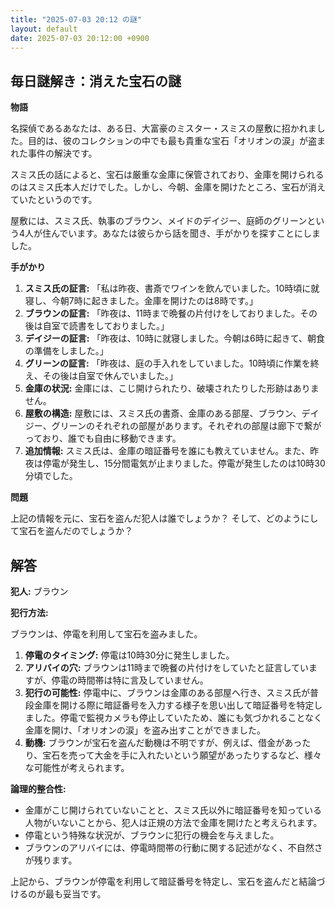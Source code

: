 ```yaml
---
title: "2025-07-03 20:12 の謎"
layout: default
date: 2025-07-03 20:12:00 +0900
---
```

## 毎日謎解き：消えた宝石の謎

**物語**

名探偵であるあなたは、ある日、大富豪のミスター・スミスの屋敷に招かれました。目的は、彼のコレクションの中でも最も貴重な宝石「オリオンの涙」が盗まれた事件の解決です。

スミス氏の話によると、宝石は厳重な金庫に保管されており、金庫を開けられるのはスミス氏本人だけでした。しかし、今朝、金庫を開けたところ、宝石が消えていたというのです。

屋敷には、スミス氏、執事のブラウン、メイドのデイジー、庭師のグリーンという4人が住んでいます。あなたは彼らから話を聞き、手がかりを探すことにしました。

**手がかり**

1.  **スミス氏の証言:** 「私は昨夜、書斎でワインを飲んでいました。10時頃に就寝し、今朝7時に起きました。金庫を開けたのは8時です。」
2.  **ブラウンの証言:** 「昨夜は、11時まで晩餐の片付けをしておりました。その後は自室で読書をしておりました。」
3.  **デイジーの証言:** 「昨夜は、10時に就寝しました。今朝は6時に起きて、朝食の準備をしました。」
4.  **グリーンの証言:** 「昨夜は、庭の手入れをしていました。10時頃に作業を終え、その後は自室で休んでいました。」
5.  **金庫の状況:** 金庫には、こじ開けられたり、破壊されたりした形跡はありません。
6.  **屋敷の構造:** 屋敷には、スミス氏の書斎、金庫のある部屋、ブラウン、デイジー、グリーンのそれぞれの部屋があります。それぞれの部屋は廊下で繋がっており、誰でも自由に移動できます。
7.  **追加情報:** スミス氏は、金庫の暗証番号を誰にも教えていません。また、昨夜は停電が発生し、15分間電気が止まりました。停電が発生したのは10時30分頃でした。

**問題**

上記の情報を元に、宝石を盗んだ犯人は誰でしょうか？ そして、どのようにして宝石を盗んだのでしょうか？

## 解答

**犯人:** ブラウン

**犯行方法:**

ブラウンは、停電を利用して宝石を盗みました。

1.  **停電のタイミング:** 停電は10時30分に発生しました。
2.  **アリバイの穴:** ブラウンは11時まで晩餐の片付けをしていたと証言していますが、停電の時間帯は特に言及していません。
3.  **犯行の可能性:** 停電中に、ブラウンは金庫のある部屋へ行き、スミス氏が普段金庫を開ける際に暗証番号を入力する様子を思い出して暗証番号を特定しました。停電で監視カメラも停止していたため、誰にも気づかれることなく金庫を開け、「オリオンの涙」を盗み出すことができました。
4.  **動機:** ブラウンが宝石を盗んだ動機は不明ですが、例えば、借金があったり、宝石を売って大金を手に入れたいという願望があったりするなど、様々な可能性が考えられます。

**論理的整合性:**

*   金庫がこじ開けられていないことと、スミス氏以外に暗証番号を知っている人物がいないことから、犯人は正規の方法で金庫を開けたと考えられます。
*   停電という特殊な状況が、ブラウンに犯行の機会を与えました。
*   ブラウンのアリバイには、停電時間帯の行動に関する記述がなく、不自然さが残ります。

上記から、ブラウンが停電を利用して暗証番号を特定し、宝石を盗んだと結論づけるのが最も妥当です。
